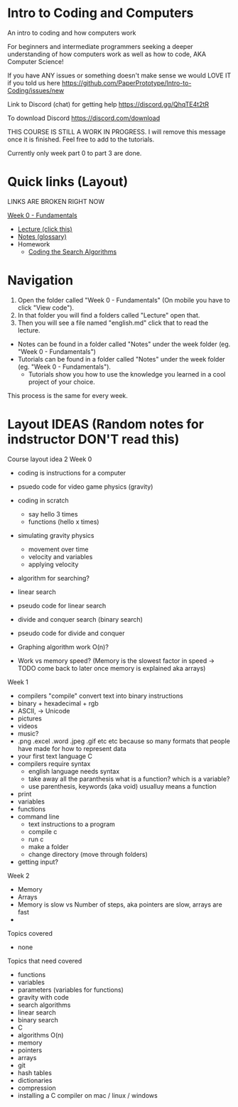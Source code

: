 # Intro to Coding and Computers
An intro to coding and how computers work

For beginners and intermediate programmers seeking a deeper understanding of how computers work as well as how to code, AKA Computer Science!

If you have ANY issues or something doesn't make sense we would LOVE IT if you told us here https://github.com/PaperPrototype/Intro-to-Coding/issues/new

Link to Discord (chat) for getting help
https://discord.gg/QhqTE4t2tR

To download Discord https://discord.com/download

THIS COURSE IS STILL A WORK IN PROGRESS. I will remove this message once it is finished. Feel free to add to the tutorials. 

Currently only week part 0 to part 3 are done.

# Quick links (Layout)

LINKS ARE BROKEN RIGHT NOW

[Week 0 - Fundamentals](https://github.com/PaperPrototype/Intro-to-Coding/tree/main/Week%200%20-%20Fundamentals)
- [Lecture (click this)](https://github.com/PaperPrototype/Intro-to-Coding/blob/main/Week%200%20-%20Fundamentals/Lecture/english.md)
- [Notes (glossary)](https://github.com/PaperPrototype/Intro-to-Coding/blob/main/Week%200%20-%20Fundamentals/Notes/english.md)
- Homework
    - [Coding the Search Algorithms](https://github.com/PaperPrototype/Intro-to-Coding/blob/main/Week%200%20-%20Fundamentals/Tutorials/Searching%20Algorithms/english.md)


# Navigation
1. Open the folder called "Week 0 - Fundamentals" (On mobile you have to click "View code").
2. In that folder you will find a folders called "Lecture" open that.
3. Then you will see a file named "english.md" click that to read the lecture.

- Notes can be found in a folder called "Notes" under the week folder (eg. "Week 0 - Fundamentals")
- Tutorials can be found in a folder called "Notes" under the week folder (eg. "Week 0 - Fundamentals").
    - Tutorials show you how to use the knowledge you learned in a cool project of your choice.

This process is the same for every week.

# Layout IDEAS (Random notes for indstructor DON'T read this)
Course layout idea 2
Week 0
- coding is instructions for a computer
- psuedo code for video game physics (gravity)
- coding in scratch
    - say hello 3 times
    - functions (hello x times)
- simulating gravity physics
    - movement over time
    - velocity and variables
    - applying velocity

- algorithm for searching?
- linear search
- pseudo code for linear search
- divide and conquer search (binary search)
- pseudo code for divide and conquer
- Graphing algorithm work O(n)?
- Work vs memory speed? (Memory is the slowest factor in speed -> TODO come back to later once memory is explained aka arrays)


Week 1
- compilers "compile" convert text into binary instructions
- binary + hexadecimal + rgb
- ASCII, -> Unicode
- pictures
- videos
- music?
- .png .excel .word .jpeg .gif etc etc because so many formats that people have made for how to represent data
- your first text language C
- compilers require syntax
    - english language needs syntax
    - take away all the paranthesis what is a function? which is a variable?
    - use parenthesis, keywords (aka void) usualluy means a function
- print
- variables
- functions
- command line
    - text instructions to a program
    - compile c
    - run c
    - make a folder
    - change directory (move through folders)
- getting input?


Week 2
- Memory
- Arrays
- Memory is slow vs Number of steps, aka pointers are slow, arrays are fast
- 


Topics covered
- none

Topics that need covered
- functions
- variables
- parameters (variables for functions)
- gravity with code
- search algorithms
- linear search
- binary search
- C
- algorithms O(n)
- memory
- pointers
- arrays
- git
- hash tables
- dictionaries
- compression
- installing a C compiler on mac / linux / windows
